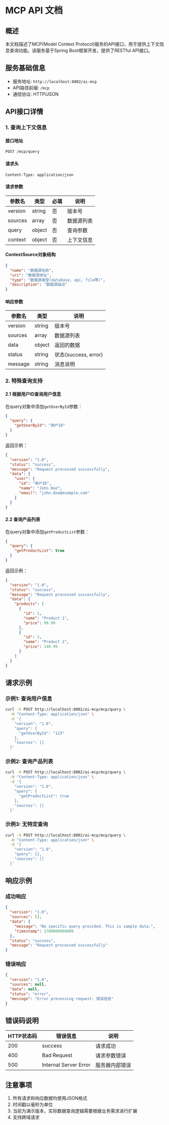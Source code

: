 # MCP API 文档

## 概述

本文档描述了MCP(Model Context Protocol)服务的API接口，用于提供上下文信息查询功能。该服务基于Spring Boot框架开发，提供了RESTful API接口。

## 服务基础信息

- 服务地址: `http://localhost:8002/ai-mcp`
- API路径前缀: `/mcp`
- 通信协议: HTTP/JSON

## API接口详情

### 1. 查询上下文信息

#### 接口地址
```
POST /mcp/query
```

#### 请求头
```
Content-Type: application/json
```

#### 请求参数
| 参数名 | 类型 | 必填 | 说明 |
|-------|------|------|------|
| version | string | 否 | 版本号 |
| sources | array | 否 | 数据源列表 |
| query | object | 否 | 查询参数 |
| context | object | 否 | 上下文信息 |

#### ContextSource对象结构
```json
{
  "name": "数据源名称",
  "uri": "数据源地址",
  "type": "数据源类型(database, api, file等)",
  "description": "数据源描述"
}
```

#### 响应参数
| 参数名 | 类型 | 说明 |
|-------|------|------|
| version | string | 版本号 |
| sources | array | 数据源列表 |
| data | object | 返回的数据 |
| status | string | 状态(success, error) |
| message | string | 消息说明 |

### 2. 特殊查询支持

#### 2.1 根据用户ID查询用户信息
在query对象中添加`getUserById`参数：
```json
{
  "query": {
    "getUserById": "用户ID"
  }
}
```

返回示例：
```json
{
  "version": "1.0",
  "status": "success",
  "message": "Request processed successfully",
  "data": {
    "user": {
      "id": "用户ID",
      "name": "John Doe",
      "email": "john.doe@example.com"
    }
  }
}
```

#### 2.2 查询产品列表
在query对象中添加`getProductList`参数：
```json
{
  "query": {
    "getProductList": true
  }
}
```

返回示例：
```json
{
  "version": "1.0",
  "status": "success",
  "message": "Request processed successfully",
  "data": {
    "products": [
      {
        "id": 1,
        "name": "Product 1",
        "price": 99.99
      },
      {
        "id": 2,
        "name": "Product 2",
        "price": 149.99
      }
    ]
  }
}
```

## 请求示例

### 示例1: 查询用户信息
```bash
curl -X POST http://localhost:8002/ai-mcp/mcp/query \
  -H "Content-Type: application/json" \
  -d '{
    "version": "1.0",
    "query": {
      "getUserById": "123"
    },
    "sources": []
  }'
```

### 示例2: 查询产品列表
```bash
curl -X POST http://localhost:8002/ai-mcp/mcp/query \
  -H "Content-Type: application/json" \
  -d '{
    "version": "1.0",
    "query": {
      "getProductList": true
    },
    "sources": []
  }'
```

### 示例3: 无特定查询
```bash
curl -X POST http://localhost:8002/ai-mcp/mcp/query \
  -H "Content-Type: application/json" \
  -d '{
    "version": "1.0",
    "query": {},
    "sources": []
  }'
```

## 响应示例

### 成功响应
```json
{
  "version": "1.0",
  "sources": [],
  "data": {
    "message": "No specific query provided. This is sample data.",
    "timestamp": 1700000000000
  },
  "status": "success",
  "message": "Request processed successfully"
}
```

### 错误响应
```json
{
  "version": "1.0",
  "sources": null,
  "data": null,
  "status": "error",
  "message": "Error processing request: 错误信息"
}
```

## 错误码说明

| HTTP状态码 | 错误信息 | 说明 |
|-----------|---------|------|
| 200 | success | 请求成功 |
| 400 | Bad Request | 请求参数错误 |
| 500 | Internal Server Error | 服务器内部错误 |

## 注意事项

1. 所有请求和响应数据均使用JSON格式
2. 时间戳以毫秒为单位
3. 当前为演示版本，实际数据查询逻辑需要根据业务需求进行扩展
4. 支持跨域请求